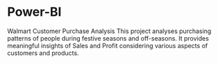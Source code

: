 # Power-BI
Walmart Customer Purchase Analysis 
This project analyses purchasing patterns of people during festive seasons and off-seasons.
It provides meaningful insights of Sales and Profit considering various aspects of customers and products.
